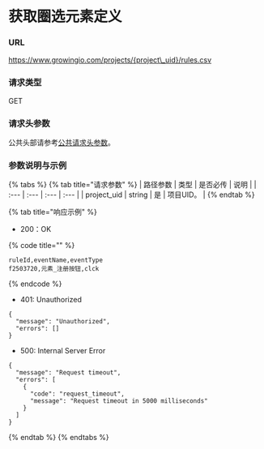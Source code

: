 # 获取圈选元素定义

### URL

https://www.growingio.com/projects/{project\_uid}/rules.csv

### 请求类型

GET

### 请求头参数

公共头部请参考[公共请求头参数](../../authenticate.md)。

### 参数说明与示例

{% tabs %}
{% tab title="请求参数" %}
| 路径参数 | 类型 | 是否必传 | 说明 |
| :--- | :--- | :--- | :--- |
| project\_uid | string | 是 | 项目UID。 |
{% endtab %}

{% tab title="响应示例" %}
* 200：OK

{% code title="" %}
```text
ruleId,eventName,eventType
f2503720,元素_注册按钮,clck
```
{% endcode %}

* 401: Unauthorized

```text
{
  "message": "Unauthorized",
  "errors": []
}
```

* 500: Internal Server Error

```text
{
  "message": "Request timeout",
  "errors": [
    {
      "code": "request_timeout",
      "message": "Request timeout in 5000 milliseconds"
    }
  ]
}
```
{% endtab %}
{% endtabs %}



